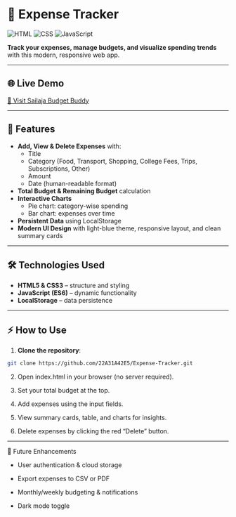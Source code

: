 # 💸 Expense Tracker

![HTML](https://img.shields.io/badge/HTML5-E34F26?style=flat&logo=html5) ![CSS](https://img.shields.io/badge/CSS3-1572B6?style=flat&logo=css3) ![JavaScript](https://img.shields.io/badge/JavaScript-F7DF1E?style=flat&logo=javascript) 

**Track your expenses, manage budgets, and visualize spending trends** with this modern, responsive web app.

---

## 🌐 **Live Demo**
[🚀 Visit Sailaja Budget Buddy](https://sailaja-budget-buddy.netlify.app/)  

---

## 🎯 **Features**

- **Add, View & Delete Expenses** with:  
  - Title  
  - Category (Food, Transport, Shopping, College Fees, Trips, Subscriptions, Other)  
  - Amount  
  - Date (human-readable format)  
- **Total Budget & Remaining Budget** calculation  
- **Interactive Charts**  
  - Pie chart: category-wise spending  
  - Bar chart: expenses over time  
- **Persistent Data** using LocalStorage  
- **Modern UI Design** with light-blue theme, responsive layout, and clean summary cards  

---


## 🛠️ **Technologies Used**

- **HTML5 & CSS3** – structure and styling  
- **JavaScript (ES6)** – dynamic functionality  
- **LocalStorage** – data persistence  

---

## ⚡ **How to Use**

1. **Clone the repository**:  
```bash
git clone https://github.com/22A31A42E5/Expense-Tracker.git
```
2. Open index.html in your browser (no server required).

3. Set your total budget at the top.

4. Add expenses using the input fields.

5. View summary cards, table, and charts for insights.

6. Delete expenses by clicking the red “Delete” button.

---

🚀 Future Enhancements

- User authentication & cloud storage

- Export expenses to CSV or PDF

- Monthly/weekly budgeting & notifications

- Dark mode toggle
